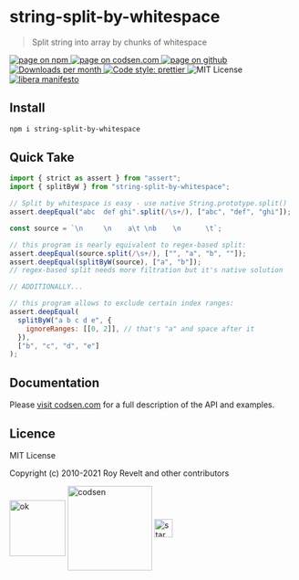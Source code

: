 # string-split-by-whitespace

> Split string into array by chunks of whitespace

<div class="package-badges">
  <a href="https://www.npmjs.com/package/string-split-by-whitespace" rel="nofollow noreferrer noopener">
    <img src="https://img.shields.io/badge/-npm-blue?style=flat-square" alt="page on npm">
  </a>
  <a href="https://codsen.com/os/string-split-by-whitespace" rel="nofollow noreferrer noopener">
    <img src="https://img.shields.io/badge/-codsen-blue?style=flat-square" alt="page on codsen.com">
  </a>
  <a href="https://github.com/codsen/codsen/tree/main/packages/string-split-by-whitespace" rel="nofollow noreferrer noopener">
    <img src="https://img.shields.io/badge/-github-blue?style=flat-square" alt="page on github">
  </a>
  <a href="https://npmcharts.com/compare/string-split-by-whitespace?interval=30" rel="nofollow noreferrer noopener" target="_blank">
    <img src="https://img.shields.io/npm/dm/string-split-by-whitespace.svg?style=flat-square" alt="Downloads per month">
  </a>
  <a href="https://prettier.io" rel="nofollow noreferrer noopener" target="_blank">
    <img src="https://img.shields.io/badge/code_style-prettier-brightgreen.svg?style=flat-square" alt="Code style: prettier">
  </a>
  <img src="https://img.shields.io/badge/licence-MIT-brightgreen.svg?style=flat-square" alt="MIT License">
  <a href="https://liberamanifesto.com" rel="nofollow noreferrer noopener" target="_blank">
    <img src="https://img.shields.io/badge/libera-manifesto-lightgrey.svg?style=flat-square" alt="libera manifesto">
  </a>
</div>

## Install

```bash
npm i string-split-by-whitespace
```

## Quick Take

```js
import { strict as assert } from "assert";
import { splitByW } from "string-split-by-whitespace";

// Split by whitespace is easy - use native String.prototype.split()
assert.deepEqual("abc  def ghi".split(/\s+/), ["abc", "def", "ghi"]);

const source = `\n     \n    a\t \nb    \n      \t`;

// this program is nearly equivalent to regex-based split:
assert.deepEqual(source.split(/\s+/), ["", "a", "b", ""]);
assert.deepEqual(splitByW(source), ["a", "b"]);
// regex-based split needs more filtration but it's native solution

// ADDITIONALLY...

// this program allows to exclude certain index ranges:
assert.deepEqual(
  splitByW("a b c d e", {
    ignoreRanges: [[0, 2]], // that's "a" and space after it
  }),
  ["b", "c", "d", "e"]
);
```

## Documentation

Please [visit codsen.com](https://codsen.com/os/string-split-by-whitespace/) for a full description of the API and examples.

## Licence

MIT License

Copyright (c) 2010-2021 Roy Revelt and other contributors

<img src="https://codsen.com/images/png-codsen-ok.png" width="98" alt="ok" align="center"> <img src="https://codsen.com/images/png-codsen-1.png" width="148" alt="codsen" align="center"> <img src="https://codsen.com/images/png-codsen-star-small.png" width="32" alt="star" align="center">
